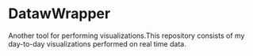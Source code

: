 # DatawWrapper
Another tool for performing visualizations.This repository consists of my day-to-day visualizations performed on real time data.
